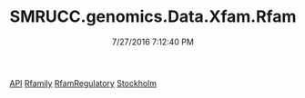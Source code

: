 ﻿---
title: SMRUCC.genomics.Data.Xfam.Rfam
date: 7/27/2016 7:12:40 PM
---

[API](T-SMRUCC.genomics.Data.Xfam.Rfam.API.html)
[Rfamily](T-SMRUCC.genomics.Data.Xfam.Rfam.Rfamily.html)
[RfamRegulatory](T-SMRUCC.genomics.Data.Xfam.Rfam.RfamRegulatory.html)
[Stockholm](T-SMRUCC.genomics.Data.Xfam.Rfam.Stockholm.html)
